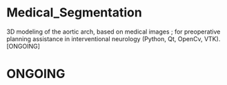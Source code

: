 # Medical_Segmentation
3D modeling of the aortic arch, based on medical images ; for preoperative planning assistance in interventional neurology  (Python, Qt, OpenCv, VTK).   [ONGOING]  

<H1> ONGOING </h1>
